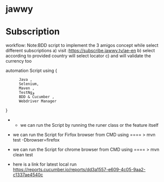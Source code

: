 # jawwy
# Subscription

workflow:
Note:BDD script to implement the 3 amigos concept while select different subscriptions 
a) visit :https://subscribe.jawwy.tv/ae-en
b) select according to provided country will select locator
c) and will validate the currency too 


  automation Script using {
      
          Java ,
          Selenium,
          Maven , 
          TestNgو
          BDD & Cucumber ,
          Webdriver Manager


  } 
   
   * * we can run the Script by running the runer class or the feature itself  
   
   * we can run the Script for  Firfox browser from CMD using ==== >  mvn test -Dbrowser=firefox
   
   * we can run the Script for  chrome browser from CMD using ==== >  mvn clean test 
   
   * here is a link for latest local run https://reports.cucumber.io/reports/dd3a1557-e609-4c05-9aa2-c1337ae4540c
   
   
   
